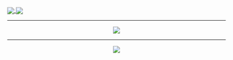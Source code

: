 <a href="dwdwdw">
    <img align="center" src="https://img.shields.io/badge/github-%23121011.svg?style=for-the-badge&logo=github&logoColor=white" />    
</a>

<a href="dwdw">
    <img align="center" src="https://img.shields.io/badge/Reddit-%23FF4500.svg?style=for-the-badge&logo=Reddit&logoColor=white" />    
</a>    

---

<p align="center">
    <img src="https://github-readme-stats.vercel.app/api?username=KingHector&show_icons=true&bg_color=ffffff00&hide_border=true&title_color=ffffff&text_color=ffffff" />
</p>

---

<p align="center">
    <img src="https://i.imgur.com/Aa8mB8H.gif" />
</p> 
